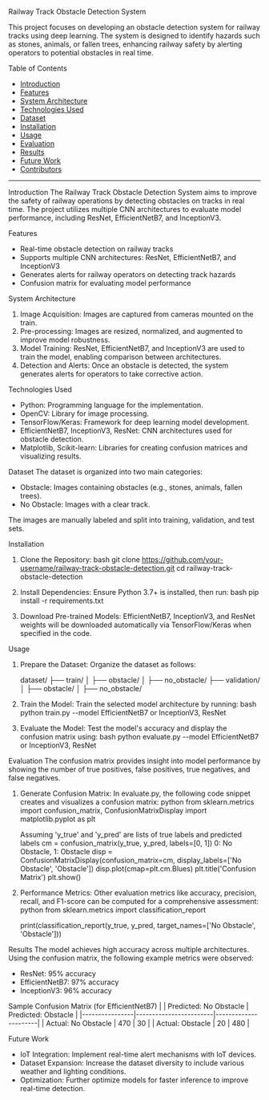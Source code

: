 
 Railway Track Obstacle Detection System

This project focuses on developing an obstacle detection system for railway tracks using deep learning. The system is designed to identify hazards such as stones, animals, or fallen trees, enhancing railway safety by alerting operators to potential obstacles in real time.

 Table of Contents
- [Introduction](introduction)
- [Features](features)
- [System Architecture](system-architecture)
- [Technologies Used](technologies-used)
- [Dataset](dataset)
- [Installation](installation)
- [Usage](usage)
- [Evaluation](evaluation)
- [Results](results)
- [Future Work](future-work)
- [Contributors](contributors)

---

 Introduction
The Railway Track Obstacle Detection System aims to improve the safety of railway operations by detecting obstacles on tracks in real time. The project utilizes multiple CNN architectures to evaluate model performance, including ResNet, EfficientNetB7, and InceptionV3.

 Features
- Real-time obstacle detection on railway tracks
- Supports multiple CNN architectures: ResNet, EfficientNetB7, and InceptionV3
- Generates alerts for railway operators on detecting track hazards
- Confusion matrix for evaluating model performance

 System Architecture
1. Image Acquisition: Images are captured from cameras mounted on the train.
2. Pre-processing: Images are resized, normalized, and augmented to improve model robustness.
3. Model Training: ResNet, EfficientNetB7, and InceptionV3 are used to train the model, enabling comparison between architectures.
4. Detection and Alerts: Once an obstacle is detected, the system generates alerts for operators to take corrective action.

 Technologies Used
- Python: Programming language for the implementation.
- OpenCV: Library for image processing.
- TensorFlow/Keras: Framework for deep learning model development.
- EfficientNetB7, InceptionV3, ResNet: CNN architectures used for obstacle detection.
- Matplotlib, Scikit-learn: Libraries for creating confusion matrices and visualizing results.

 Dataset
The dataset is organized into two main categories:
- Obstacle: Images containing obstacles (e.g., stones, animals, fallen trees).
- No Obstacle: Images with a clear track.

The images are manually labeled and split into training, validation, and test sets.

 Installation
1. Clone the Repository:
   bash
   git clone https://github.com/your-username/railway-track-obstacle-detection.git
   cd railway-track-obstacle-detection
   

2. Install Dependencies:
   Ensure Python 3.7+ is installed, then run:
   bash
   pip install -r requirements.txt
   

3. Download Pre-trained Models:
   EfficientNetB7, InceptionV3, and ResNet weights will be downloaded automatically via TensorFlow/Keras when specified in the code.

 Usage
1. Prepare the Dataset:
   Organize the dataset as follows:
   
   dataset/
   ├── train/
   │   ├── obstacle/
   │   ├── no_obstacle/
   ├── validation/
   │   ├── obstacle/
   │   ├── no_obstacle/
   

2. Train the Model:
   Train the selected model architecture by running:
   bash
   python train.py --model EfficientNetB7   or InceptionV3, ResNet
   

3. Evaluate the Model:
   Test the model's accuracy and display the confusion matrix using:
   bash
   python evaluate.py --model EfficientNetB7   or InceptionV3, ResNet
   

 Evaluation
The confusion matrix provides insight into model performance by showing the number of true positives, false positives, true negatives, and false negatives.

1. Generate Confusion Matrix:
   In evaluate.py, the following code snippet creates and visualizes a confusion matrix:
   python
   from sklearn.metrics import confusion_matrix, ConfusionMatrixDisplay
   import matplotlib.pyplot as plt

    Assuming 'y_true' and 'y_pred' are lists of true labels and predicted labels
   cm = confusion_matrix(y_true, y_pred, labels=[0, 1])   0: No Obstacle, 1: Obstacle
   disp = ConfusionMatrixDisplay(confusion_matrix=cm, display_labels=['No Obstacle', 'Obstacle'])
   disp.plot(cmap=plt.cm.Blues)
   plt.title('Confusion Matrix')
   plt.show()
   

2. Performance Metrics:
   Other evaluation metrics like accuracy, precision, recall, and F1-score can be computed for a comprehensive assessment:
   python
   from sklearn.metrics import classification_report

   print(classification_report(y_true, y_pred, target_names=['No Obstacle', 'Obstacle']))
   

 Results
The model achieves high accuracy across multiple architectures. Using the confusion matrix, the following example metrics were observed:
- ResNet: 95% accuracy
- EfficientNetB7: 97% accuracy
- InceptionV3: 96% accuracy

 Sample Confusion Matrix (for EfficientNetB7)
|                | Predicted: No Obstacle | Predicted: Obstacle |
|----------------|------------------------|----------------------|
| Actual: No Obstacle | 470                  | 30                  |
| Actual: Obstacle    | 20                   | 480                 |

 Future Work
- IoT Integration: Implement real-time alert mechanisms with IoT devices.
- Dataset Expansion: Increase the dataset diversity to include various weather and lighting conditions.
- Optimization: Further optimize models for faster inference to improve real-time detection.

